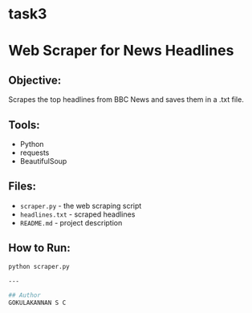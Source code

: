# task3
# Web Scraper for News Headlines

## Objective:
Scrapes the top headlines from BBC News and saves them in a .txt file.

## Tools:
- Python
- requests
- BeautifulSoup

## Files:
- `scraper.py` - the web scraping script
- `headlines.txt` - scraped headlines
- `README.md` - project description

## How to Run:
```bash
python scraper.py

---

## Author
GOKULAKANNAN S C
